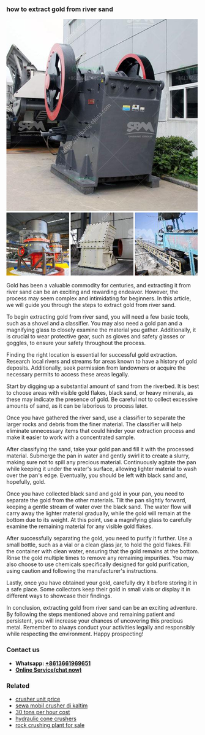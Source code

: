 <h3>how to extract gold from river sand</h3><img src='1702260415.jpg' alt=''><p>Gold has been a valuable commodity for centuries, and extracting it from river sand can be an exciting and rewarding endeavor. However, the process may seem complex and intimidating for beginners. In this article, we will guide you through the steps to extract gold from river sand.</p><p>To begin extracting gold from river sand, you will need a few basic tools, such as a shovel and a classifier. You may also need a gold pan and a magnifying glass to closely examine the material you gather. Additionally, it is crucial to wear protective gear, such as gloves and safety glasses or goggles, to ensure your safety throughout the process.</p><p>Finding the right location is essential for successful gold extraction. Research local rivers and streams for areas known to have a history of gold deposits. Additionally, seek permission from landowners or acquire the necessary permits to access these areas legally.</p><p>Start by digging up a substantial amount of sand from the riverbed. It is best to choose areas with visible gold flakes, black sand, or heavy minerals, as these may indicate the presence of gold. Be careful not to collect excessive amounts of sand, as it can be laborious to process later.</p><p>Once you have gathered the river sand, use a classifier to separate the larger rocks and debris from the finer material. The classifier will help eliminate unnecessary items that could hinder your extraction process and make it easier to work with a concentrated sample.</p><p>After classifying the sand, take your gold pan and fill it with the processed material. Submerge the pan in water and gently swirl it to create a slurry, making sure not to spill any precious material. Continuously agitate the pan while keeping it under the water's surface, allowing lighter material to wash over the pan's edge. Eventually, you should be left with black sand and, hopefully, gold.</p><p>Once you have collected black sand and gold in your pan, you need to separate the gold from the other materials. Tilt the pan slightly forward, keeping a gentle stream of water over the black sand. The water flow will carry away the lighter material gradually, while the gold will remain at the bottom due to its weight. At this point, use a magnifying glass to carefully examine the remaining material for any visible gold flakes.</p><p>After successfully separating the gold, you need to purify it further. Use a small bottle, such as a vial or a clean glass jar, to hold the gold flakes. Fill the container with clean water, ensuring that the gold remains at the bottom. Rinse the gold multiple times to remove any remaining impurities. You may also choose to use chemicals specifically designed for gold purification, using caution and following the manufacturer's instructions.</p><p>Lastly, once you have obtained your gold, carefully dry it before storing it in a safe place. Some collectors keep their gold in small vials or display it in different ways to showcase their findings.</p><p>In conclusion, extracting gold from river sand can be an exciting adventure. By following the steps mentioned above and remaining patient and persistent, you will increase your chances of uncovering this precious metal. Remember to always conduct your activities legally and responsibly while respecting the environment. Happy prospecting!</p><h3>Contact us</h3><ul><li><strong>Whatsapp:&nbsp;<a href="https://wa.me/8613661969651">+8613661969651</a></strong></li><li><a href="https://swt.shibang-china.com/?git&amp;zhl&amp;how to extract gold from river sand"><strong>Online Service(chat now)</strong></a></li></ul><h3>Related</h3><ul><li><a href='crusher unit price.md'>crusher unit price</a></li><li><a href='sewa mobil crusher di kaltim.md'>sewa mobil crusher di kaltim</a></li><li><a href='30 tons per hour cost.md'>30 tons per hour cost</a></li><li><a href='hydraulic cone crushers.md'>hydraulic cone crushers</a></li><li><a href='rock crushing plant for sale.md'>rock crushing plant for sale</a></li></ul>